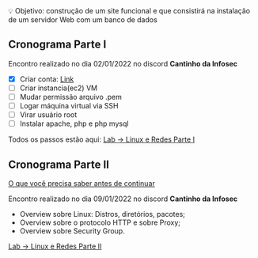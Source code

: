 
<aside>
💡  Objetivo: construção de um site funcional e que consistirá na instalação de um servidor Web com um banco de dados

</aside>

## Cronograma Parte I

Encontro realizado no dia 02/01/2022 no discord **Cantinho da Infosec**

- [x]  Criar conta: [Link](https://portal.aws.amazon.com/billing/signup#/start/email)
- [ ]  Criar instancia(ec2) VM
- [ ]  Mudar permissão arquivo .pem
- [ ]  Logar máquina virtual via SSH
- [ ]  Virar usuário root
- [ ]  Instalar apache, php e php mysql

Todos os passos estão aqui: [Lab → Linux e Redes Parte I](https://denim-flight-0a6.notion.site/Lab-Linux-e-Redes-f79242e6db3b4a6184e9e413c0956b35)

## Cronograma Parte II

[O que você precisa saber antes de continuar](https://denim-flight-0a6.notion.site/Lab-Linux-e-Redes-Parte-II-pre-estudo-129f5e1c738240b6bc4ff4dc1e8cf047)

Encontro realizado no dia 09/01/2022 no discord **Cantinho da Infosec**

- Overview sobre Linux: Distros, diretórios, pacotes;
- Overview sobre o protocolo HTTP e sobre Proxy;
- Overview sobre Security Group.

[Lab → Linux e Redes Parte II](https://denim-flight-0a6.notion.site/Lab-Linux-e-Redes-Parte-II-d4071a0967d243ffa0d8106e22ba6321)